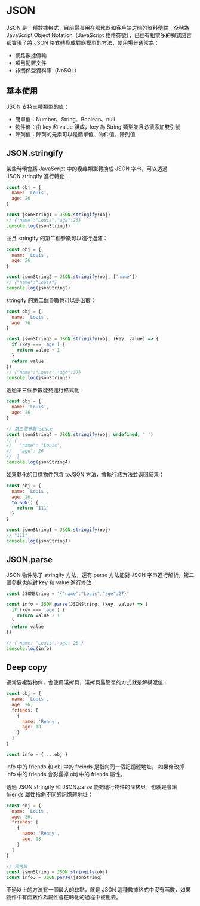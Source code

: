 # JSON

JSON 是一種數據格式，目前最長用在服務器和客戶端之間的資料傳輸，全稱為 JavaScript Object Notation（JavaScript 物件符號），已經有相當多的程式語言都實現了將 JSON 格式轉換成對應模型的方法，使用場景通常為：

- 網路數據傳輸
- 項目配置文件
- 非關係型資料庫（NoSQL）

## 基本使用

JSON 支持三種類型的值：

- 簡單值：Number、String、Boolean、null
- 物件值：由 key 和 value 組成，key 為 String 類型並且必須添加雙引號
- 陣列值：陣列的元素可以是簡單值、物件值、陣列值

## JSON.stringify

某些時候會將 JavaScript 中的複雜類型轉換成 JSON 字串，可以透過 JSON.stringify 進行轉化：

```js
const obj = {
  name: 'Louis',
  age: 26
}

const jsonString1 = JSON.stringify(obj)
// {"name":"Louis","age":26}
console.log(jsonString1)
```

並且 stringify 的第二個參數可以進行過濾：

```js
const obj = {
  name: 'Louis',
  age: 26
}

const jsonString2 = JSON.stringify(obj, ['name'])
// {"name":"Louis"}
console.log(jsonString2)
```

stringify 的第二個參數也可以是函數：

```js
const obj = {
  name: 'Louis',
  age: 26
}

const jsonString3 = JSON.stringify(obj, (key, value) => {
  if (key === 'age') {
    return value + 1
  }
  return value
})
// {"name":"Louis","age":27}
console.log(jsonString3)
```

透過第三個參數能夠進行格式化：

```js
const obj = {
  name: 'Louis',
  age: 26
}

// 第三個參數 space
const jsonString4 = JSON.stringify(obj, undefined, ' ')
// {
//   "name": "Louis",
//   "age": 26
//  }
console.log(jsonString4)
```

如果轉化的目標物件包含 toJSON 方法，會執行該方法並返回結果：

```js
const obj = {
  name: 'Louis',
  age: 26,
  toJSON() {
    return '111'
  }
}

const jsonString1 = JSON.stringify(obj)
// "111"
console.log(jsonString1)
```

## JSON.parse

JSON 物件除了 stringify 方法，還有 parse 方法能對 JSON 字串進行解析，第二個參數也能對 key 和 value 進行修改：

```js
const JSONString = '{"name":"Louis","age":27}'

const info = JSON.parse(JSONString, (key, value) => {
  if (key === 'age') {
    return value + 1
  }
  return value
})

// { name: 'Louis', age: 28 }
console.log(info)
```

## Deep copy

通常要複製物件，會使用淺拷貝，淺拷貝最簡單的方式就是解構賦值：

```js
const obj = {
  name: 'Louis',
  age: 26,
  friends: [
    {
      name: 'Renny',
      age: 18
    }
  ]
}

const info = { ...obj }
```

info 中的 friends 和 obj 中的 freinds 是指向同一個記憶體地址， 如果修改掉 info 中的 friends 會影響掉 obj 中的 friends 屬性。

透過 JSON.stringify 和 JSON.parse 能夠進行物件的深拷貝，也就是會讓 friends 屬性指向不同的記憶體地址：

```js
const obj = {
  name: 'Louis',
  age: 26,
  friends: [
    {
      name: 'Renny',
      age: 18
    }
  ]
}

// 深拷貝
const jsonString = JSON.stringify(obj)
const info3 = JSON.parse(jsonString)
```

不過以上的方法有一個最大的缺點，就是 JSON 這種數據格式中沒有函數，如果物件中有函數作為屬性會在轉化的過程中被刪去。
